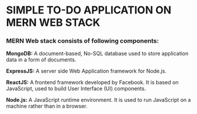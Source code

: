 # SIMPLE TO-DO APPLICATION ON MERN WEB STACK

### MERN Web stack consists of following components:

**MongoDB:** A document-based, No-SQL database used to store application data in a form of documents.

**ExpressJS:** A server side Web Application framework for Node.js.

**ReactJS:** A frontend framework developed by Facebook. It is based on JavaScript, used to build User Interface (UI) components.

**Node.js:** A JavaScript runtime environment. It is used to run JavaScript on a machine rather than in a browser.
